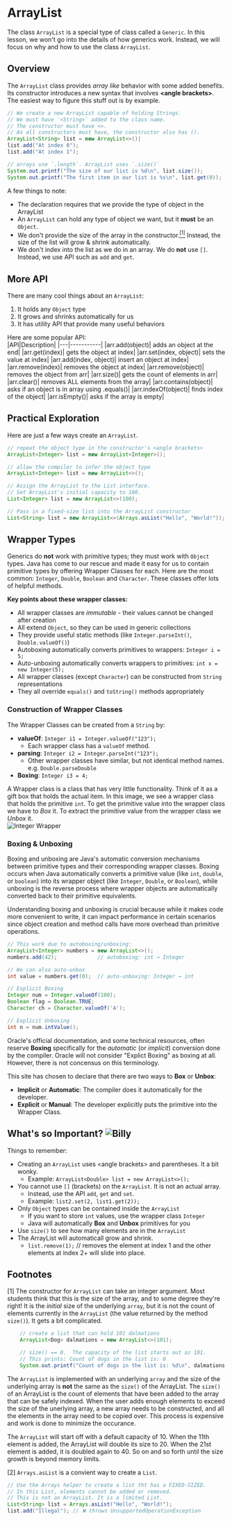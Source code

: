 # ArrayList

The class `ArrayList` is a special type of class called a `Generic`. In this lesson, we won't go into the details of how generics work. Instead, we will focus on why and how to use the class `ArrayList`.  

## Overview

The `ArrayList` class provides _array like_ behavior with some added benefits. Its constructor introduces a new syntax that involves **&lt;angle brackets&gt;**. The easiest way to figure this stuff out is by example.  
```java
// We create a new ArrayList capable of holding Strings.
// We must have `<String>` added to the class name.
// The constructor must have <>. 
// As all constructors must have, the constructor also has ().
ArrayList<String> list = new ArrayList<>()|
list.add("At index 0");
list.add("At index 1");

// arrays use `.length`. ArrayList uses `.size()`
System.out.printf("The size of our list is %d\n", list.size());
System.out.printf("The first item in our list is %s\n", list.get(0));
```

A few things to note:  
* The declaration requires that we provide the type of object in the ArrayList  
* An `ArrayList` can hold any type of object we want, but it **must** be an `Object`.  
* We don't provide the size of the array in the constructor.<a href="#footnotes"><sup>[1]</sup></a> Instead, the size of the list will grow & shrink automatically.  
* We don't index into the list as we do in an array. We do **not** use `[]`. Instead, we use API such as `add` and `get`.  

## More API
There are many cool things about an `ArrayList`:  
1. It holds any `Object` type
2. It grows and shrinks automatically for us  
3. It has utility API that provide many useful behaviors  

Here are some popular API:  
|API|Description|
|---|-----------|
|arr.add(object)|	adds an object at the end|
|arr.get(index)|			gets the object at index|
|arr.set(index, object)|	sets the value at index|
|arr.add(index, object)|	insert an object at index|
|arr.remove(index)|			removes the object at index|
|arr.remove(object)|		removes the object from arr|
|arr.size()|				gets the count of elements in arr|
|arr.clear()|				removes ALL elements from the array|
|arr.contains(object)|		asks if an object is in array using .equals()|
|arr.indexOf(object)|		finds index of the object|
|arr.isEmpty()|				asks if the array is empty|

## Practical Exploration
Here are just a few ways create an `ArrayList`.  
```java
// repeat the object type in the constructor's <angle brackets>
ArrayList<Integer> list = new ArrayList<Integer>();

// allow the compiler to infer the object type
ArrayList<Integer> list = new ArrayList<>();

// Assign the ArrayList to the List interface.
// Set ArrayList's initial capacity to 100.
List<Integer> list = new ArrayList<>(100);

// Pass in a fixed-size list into the ArrayList constructor
List<String> list = new ArrayList<>(Arrays.asList("Hello", "World!"));
```

## Wrapper Types
Generics do **not** work with primitive types; they must work with `Object` types. Java has come to our rescue and made it easy for us to contain primitive types by offering Wrapper Classes for each. Here are the most common: `Integer`, `Double`, `Boolean` and `Character`. These classes offer lots of helpful methods.  

**Key points about these wrapper classes:**
* All wrapper classes are *immutable* - their values cannot be changed after creation  
* All extend `Object`, so they can be used in generic collections  
* They provide useful static methods (like `Integer.parseInt()`, `Double.valueOf()`)  
* Autoboxing automatically converts primitives to wrappers: `Integer i = 5;`  
* Auto-unboxing automatically converts wrappers to primitives: `int x = new Integer(5);`  
* All wrapper classes (except `Character`) can be constructed from `String` representations  
* They all override `equals()` and `toString()` methods appropriately  

### Construction of Wrapper Classes
The Wrapper Classes can be created from a `String` by: 
* **valueOf**: `Integer i1 = Integer.valueOf("123");`  
    * Each wrapper class has a `valueOf` method.  
* **parsing**: `Integer i2 = Integer.parseInt("123");`  
    * Other wrapper classes have similar, but not identical method names. e.g. `Double.parseDouble`  
* **Boxing**: `Integer i3 = 4;`  

A Wrapper class is a class that has very little functionality. Think of it as a gift box that holds the actual item. In this image, we see a wrapper class that holds the primitive `int`. To get the primitive value into the wrapper class we have to *Box* it. To extract the primitive value from the wrapper class we *Unbox* it.  
![Integer Wrapper](../_static/int_wrapper_box.png)  

### Boxing & Unboxing
Boxing and unboxing are Java's automatic conversion mechanisms between primitive types and their corresponding wrapper classes. Boxing occurs when Java automatically converts a primitive value (like `int`, `double`, or `boolean`) into its wrapper object (like `Integer`, `Double`, or `Boolean`), while unboxing is the reverse process where wrapper objects are automatically converted back to their primitive equivalents.  

Understanding boxing and unboxing is crucial because while it makes code more convenient to write, it can impact performance in certain scenarios since object creation and method calls have more overhead than primitive operations.
```java
// This work due to autoboxing/unboxing:
ArrayList<Integer> numbers = new ArrayList<>();
numbers.add(42);             // autoboxing: int → Integer

// We can also auto-unbox
int value = numbers.get(0);  // auto-unboxing: Integer → int

// Explicit Boxing
Integer num = Integer.valueOf(100);
Boolean flag = Boolean.TRUE;
Character ch = Character.valueOf('A');

// Explicit Unboxing
int n = num.intValue();
```

Oracle's official documentation, and some technical resources, often reserve **Boxing** specifically for the *automatic* (or *implicit*) conversion done by the compiler. Oracle will not consider "Explict Boxing" as boxing at all. However, there is not concensus on this terminology.  

This site has chosen to declare that there are two ways to **Box** or **Unbox**:  
* **Implicit** or **Automatic**: The compiler does it automatically for the developer.  
* **Explicit** or **Manual**: The developer explicitly puts the primitive into the Wrapper Class.  

## What's so Important? ![Billy](../_static/whats_so_important.png)
Things to remember:  
* Creating an `ArrayList` uses &lt;angle brackets&gt; and parentheses. It a bit wonky.  
    * Example: `ArrayList<Double> list = new ArrayList<>();`
* You cannot use `[]` (brackets) on the `ArrayList`. It is not an actual array.
    * Instead, use the API `add`, `get` and `set`.    
    * Example: `list2.set(2, list1.get(2));`
* Only `Object` types can be contained inside the `ArrayList`  
    * If you want to store `int` values, use the wrapper class `Integer`  
    * Java will automatically **Box** and **Unbox** primitives for you   
* Use `size()` to see how many elements are in the `ArrayList`  
* The ArrayList will automaticall grow and shrink.  
    * `list.remove(1);` // removes the element at index 1 and the other elements at index 2+ will slide into place.  


## Footnotes
[1] The constructor for `ArrayList` can take an integer argument. Most students think that this is the size of the array, and to some degree they're right! It is the *initial* size of the underlying `array`, but it is not the count of elements currently in the `ArrayList` (the value returned by the method `size()`). It gets a bit complicated.  

```java
    // create a list that can hold 101 dalmations
    ArrayList<Dog> dalmations = new ArrayList<>(101);

    // size() == 0.  The capacity of the list starts out as 101.
    // This prints: Count of dogs in the list is: 0
    System.out.printf("Count of dogs in the list is: %d\n", dalmations.size()); 
```

The `ArrayList` is implemented with an underlying `array` and the size of the underlying array is **not** the same as the `size()` of the ArrayList. The `size()` of an ArrayList is the count of elements that have been added to the array that can be safely indexed. When the user adds enough elements to exceed the size of the unerlying array, a new array needs to be constructed, and all the elements in the array need to be copied over. This process is expensive and work is done to minimize the occurance.  

The `ArrayList` will start off with a default capacity of 10. When the 11th element is added, the ArrayList will double its size to 20. When the 21st element is added, it is doubled again to 40. So on and so forth until the size growth is beyond memory limits.  

[2] `Arrays.asList` is a convient way to create a `List`. 
```java
// Use the Arrays helper to create a list tht has a FIXED-SIZED.
// In this List, elements cannot be added or removed.
// This is not an ArrayList. It is a limited List.
List<String> list = Arrays.asList("Hello", "World!");
list.add("Illegal"); // ❌ throws UnsupportedOperationException
```